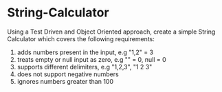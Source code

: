 # String-Calculator

Using a Test Driven and Object Oriented approach, create a simple String Calculator which covers the following requirements:

1. adds numbers present in the input, e.g "1,2" = 3
2. treats empty or null input as zero, e.g "" = 0, null = 0
3. supports different delimiters, e.g "1,2,3", "1 2 3"
4. does not support negative numbers
5. ignores numbers greater than 100

